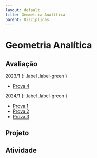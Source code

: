 ```yaml
---
layout: default
title: Geometria Analítica
parent: Disciplinas
---
```


# Geometria Analítica

## Avaliação

2023/1
{: .label .label-green }
- [Prova 4](avaliacao/2023/1/prova4.pdf)

2024/1
{: .label .label-green }
- [Prova 1](avaliacao/2024/1/prova1.pdf)
- [Prova 2](avaliacao/2024/1/prova2.pdf)
- [Prova 3](avaliacao/2024/1/prova3.pdf)

## Projeto

## Atividade



